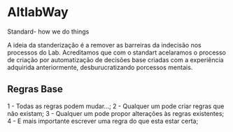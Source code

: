 # AltlabWay

Standard- how we do things

A ideia da standerização é a remover as barreiras da indecisão nos processos do Lab.
Acreditamos que com o standart acelaramos o processo de criação por automatização de decisões base criadas com a experiência adquirida anteriormente, desburucratizando porcessos mentais.

## Regras Base

1 - Todas as regras podem mudar...;
2 - Qualquer um pode criar regras que não existam;
3 - Qualquer um pode propor alterações às regras existentes;
4 - E mais importante escrever uma regra do que esta estar certa;
